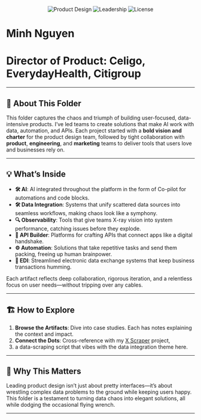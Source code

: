 <p align="center">
  <img src="https://img.shields.io/badge/Product%20Design-📊-teal?style=for-the-badge" alt="Product Design">
  <img src="https://img.shields.io/badge/Leadership-🚀-blueviolet?style=for-the-badge" alt="Leadership">
  <img src="https://img.shields.io/badge/License-MIT-green?style=for-the-badge" alt="License">
</p>

# **Minh Nguyen**
# **Director of Product: Celigo, EverydayHealth, Citigroup**

---

## 🌟 **About This Folder**

This folder captures the chaos and triumph of building user-focused, data-intensive products. I’ve led teams to create solutions that make AI work with data, automation, and APIs. Each project started with a **bold vision and charter** for the product design team, followed by tight collaboration with **product**, **engineering**, and **marketing** teams to deliver tools that users love and businesses rely on.

---

## 💡 **What’s Inside**

- **🛠️ AI**: AI integrated throughout the platform in the form of Co-pilot for automations and code blocks.
- **🛠️ Data Integration**: Systems that unify scattered data sources into seamless workflows, making chaos look like a symphony.
- **🔍 Observability**: Tools that give teams X-ray vision into system performance, catching issues before they explode.
- **🔗 API Builder**: Platforms for crafting APIs that connect apps like a digital handshake.
- **⚙️ Automation**: Solutions that take repetitive tasks and send them packing, freeing up human brainpower.
- **📡 EDI**: Streamlined electronic data exchange systems that keep business transactions humming.

Each artifact reflects deep collaboration, rigorous iteration, and a relentless focus on user needs—without tripping over any cables.

---

## 🏗️ **How to Explore**

1. **Browse the Artifacts**: Dive into case studies. Each has notes explaining the context and impact.
2. **Connect the Dots**: Cross-reference with my [X Scraper](https://github.com/smackfunyc/chieuminh/tree/main/x_scraper) project,
3. a data-scraping script that vibes with the data integration theme here.

---

## 💪 **Why This Matters**

Leading product design isn’t just about pretty interfaces—it’s about wrestling complex data problems to the ground while keeping users happy. 
This folder is a testament to turning data chaos into elegant solutions, all while dodging the occasional flying wrench.

---
